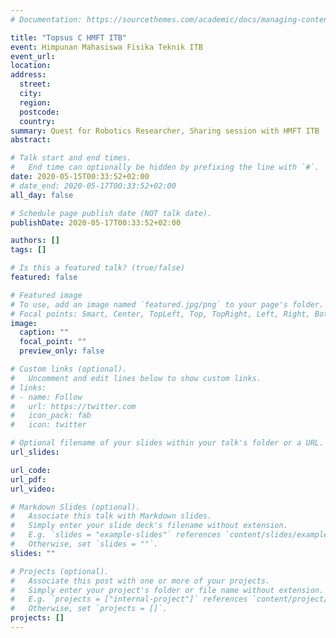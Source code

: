 ```yaml
---
# Documentation: https://sourcethemes.com/academic/docs/managing-content/

title: "Topsus C HMFT ITB"
event: Himpunan Mahasiswa Fisika Teknik ITB
event_url:
location:
address:
  street:
  city:
  region:
  postcode:
  country:
summary: Quest for Robotics Researcher, Sharing session with HMFT ITB
abstract:

# Talk start and end times.
#   End time can optionally be hidden by prefixing the line with `#`.
date: 2020-05-15T00:33:52+02:00
# date_end: 2020-05-17T00:33:52+02:00
all_day: false

# Schedule page publish date (NOT talk date).
publishDate: 2020-05-17T00:33:52+02:00

authors: []
tags: []

# Is this a featured talk? (true/false)
featured: false

# Featured image
# To use, add an image named `featured.jpg/png` to your page's folder.
# Focal points: Smart, Center, TopLeft, Top, TopRight, Left, Right, BottomLeft, Bottom, BottomRight.
image:
  caption: ""
  focal_point: ""
  preview_only: false

# Custom links (optional).
#   Uncomment and edit lines below to show custom links.
# links:
# - name: Follow
#   url: https://twitter.com
#   icon_pack: fab
#   icon: twitter

# Optional filename of your slides within your talk's folder or a URL.
url_slides:

url_code:
url_pdf:
url_video:

# Markdown Slides (optional).
#   Associate this talk with Markdown slides.
#   Simply enter your slide deck's filename without extension.
#   E.g. `slides = "example-slides"` references `content/slides/example-slides.md`.
#   Otherwise, set `slides = ""`.
slides: ""

# Projects (optional).
#   Associate this post with one or more of your projects.
#   Simply enter your project's folder or file name without extension.
#   E.g. `projects = ["internal-project"]` references `content/project/deep-learning/index.md`.
#   Otherwise, set `projects = []`.
projects: []
---
```

